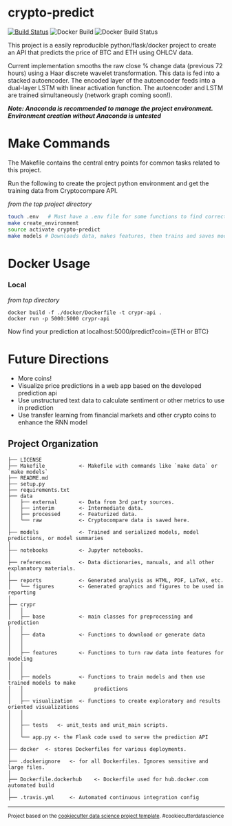 crypto-predict
==============================
[![Build Status](https://travis-ci.com/daniel-cortez-stevenson/crypto-predict.svg?branch=master)](https://travis-ci.com/daniel-cortez-stevenson/crypto-predict)
![Docker Build](https://img.shields.io/docker/automated/danielstevenson/crypto-predict.svg)
![Docker Build Status](https://img.shields.io/docker/build/danielstevenson/crypto-predict.svg)

This project is a easily reproducible python/flask/docker project to
create an API that predicts the price of BTC and ETH using OHLCV data.

Current implementation smooths the raw close % change data (previous 72 hours) using a Haar discrete wavelet transformation. This data
is fed into a stacked autoencoder. The encoded layer of the autoencoder feeds into a dual-layer LSTM with linear activation function. The autoencoder and LSTM are trained simultaneously (network graph coming soon!).

***Note: Anaconda is recommended to manage the project environment. Environment creation without Anaconda is untested***

Make Commands
========

The Makefile contains the central entry points for common tasks related to this project.

Run the following to create the project python environment and get the training data from Cryptocompare API.

*from the top project directory*
```bash
touch .env   # Must have a .env file for some functions to find correct path
make create_environment
source activate crypto-predict
make models # Downloads data, makes features, then trains and saves model.
```

Docker Usage
============
### Local
<i> from top directory </i>
```docker
docker build -f ./docker/Dockerfile -t crypr-api .
docker run -p 5000:5000 crypr-api
```
Now find your prediction at localhost:5000/predict?coin={ETH or BTC}

Future Directions
=================
- More coins!
- Visualize price predictions in a web app based on the developed prediction api
- Use unstructured text data to calculate sentiment or other metrics to use in prediction
- Use transfer learning from financial markets and other crypto coins to enhance the RNN model

Project Organization
------------

    ├── LICENSE
    ├── Makefile           <- Makefile with commands like `make data` or `make models`
    ├── README.md
    ├── setup.py
    ├── requirements.txt   
    ├── data
    │   ├── external       <- Data from 3rd party sources.
    │   ├── interim        <- Intermediate data.
    │   ├── processed      <- Featurized data.
    │   └── raw            <- Cryptocompare data is saved here.
    │
    ├── models             <- Trained and serialized models, model predictions, or model summaries
    │
    ├── notebooks          <- Jupyter notebooks.
    │
    ├── references         <- Data dictionaries, manuals, and all other explanatory materials.
    │
    ├── reports            <- Generated analysis as HTML, PDF, LaTeX, etc.
    │   └── figures        <- Generated graphics and figures to be used in reporting                   
    │
    ├── crypr
    │   │
    │   ├── base           <- main classes for preprocessing and prediction
    │   │
    │   ├── data           <- Functions to download or generate data
    │   │  
    │   │
    │   ├── features       <- Functions to turn raw data into features for modeling
    │   │  
    │   │
    │   ├── models         <- Functions to train models and then use trained models to make
    │   │                       predictions
    │   │  
    │   ├── visualization  <- Functions to create exploratory and results oriented visualizations
    │   │   
    │   │
    │   ├── tests   <- unit_tests and unit_main scripts.
    │   │
    │   └── app.py <- the Flask code used to serve the prediction API
    │ 
    ├── docker  <- stores Dockerfiles for various deployments.
    │
    ├── .dockerignore   <- for all Dockerfiles. Ignores sensitive and large files.
    │
    ├── Dockerfile.dockerhub    <- Dockerfile used for hub.docker.com automated build
    │
    ├── .travis.yml     <- Automated continuous integration config
--------

<p><small>Project based on the <a target="_blank" href="https://drivendata.github.io/cookiecutter-data-science/">cookiecutter data science project template</a>. #cookiecutterdatascience</small></p>
